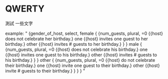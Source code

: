 # QWERTY

測試 一些文字

example: " {gender_of_host, select, female { {num_guests, plural, =0 {{host} does not celebrate her birthday.} one {{host} invites one guest to her birthday.} other {{host} invites # guests to her birthday.} } } male { {num_guests, plural, =0 {{host} does not celebrate his birthday.} one {{host} invites one guest to his birthday.} other {{host} invites # guests to his birthday.} } } other { {num_guests, plural, =0 {{host} do not celebrate their birthday.} one {{host} invite one guest to their birthday.} other {{host} invite # guests to their birthday.} } } } "
